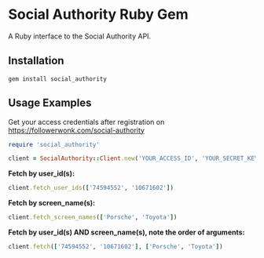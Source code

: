 # Social Authority Ruby Gem

A Ruby interface to the Social Authority API.

## Installation
    gem install social_authority

## Usage Examples

Get your access credentials after registration on https://followerwonk.com/social-authority

```ruby
require 'social_authority'

client = SocialAuthority::Client.new('YOUR_ACCESS_ID', 'YOUR_SECRET_KEY')

```
**Fetch by user_id(s):**
```ruby
client.fetch_user_ids(['74594552', '10671602'])
```
**Fetch by screen_name(s):**
```ruby
client.fetch_screen_names(['Porsche', 'Toyota'])
```
**Fetch by user_id(s) AND screen_name(s), note the order of arguments:**
```ruby
client.fetch(['74594552', '10671602'], ['Porsche', 'Toyota'])
```


